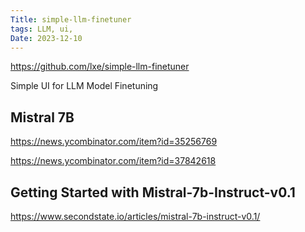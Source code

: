 ```yaml
---
Title: simple-llm-finetuner
tags: LLM, ui, 
Date: 2023-12-10
---
```

https://github.com/lxe/simple-llm-finetuner

Simple UI for LLM Model Finetuning

## Mistral 7B
https://news.ycombinator.com/item?id=35256769

https://news.ycombinator.com/item?id=37842618

## Getting Started with Mistral-7b-Instruct-v0.1
https://www.secondstate.io/articles/mistral-7b-instruct-v0.1/



